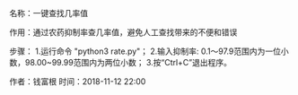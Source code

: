 名称：一键查找几率值

作用：通过农药抑制率查几率值，避免人工查找带来的不便和错误

步骤：
1.运行命令 "python3 rate.py"；
2.输入抑制率: 0.1～97.9范围内为一位小数，98.00~99.99范围内为两位小数；
3.按“Ctrl+C”退出程序。

作者：钱富根
时间：2018-11-12 22:00

